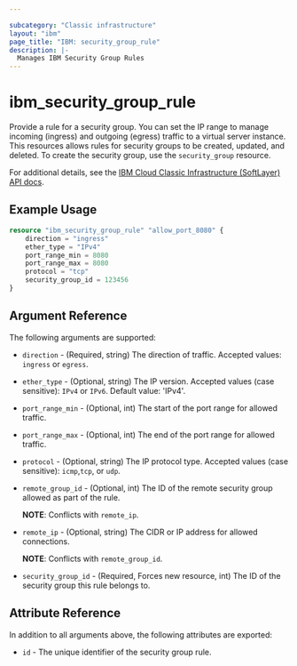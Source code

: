 ```yaml
---

subcategory: "Classic infrastructure"
layout: "ibm"
page_title: "IBM: security_group_rule"
description: |-
  Manages IBM Security Group Rules
---
```


# ibm\_security_group_rule

Provide a rule for a security group. You can set the IP range to manage incoming (ingress) and outgoing (egress) traffic to a virtual server instance. This resources allows rules for security groups to be created, updated, and deleted. To create the security group, use the `security_group` resource.

For additional details, see the [IBM Cloud Classic Infrastructure (SoftLayer) API docs](http://sldn.softlayer.com/reference/datatypes/SoftLayer_Network_SecurityGroup_Rule).

## Example Usage

```terraform
resource "ibm_security_group_rule" "allow_port_8080" {
    direction = "ingress"
    ether_type = "IPv4"
    port_range_min = 8080
    port_range_max = 8080
    protocol = "tcp"
    security_group_id = 123456
}
```

## Argument Reference

The following arguments are supported:

* `direction` - (Required, string) The direction of traffic. Accepted values: `ingress` or `egress`.
* `ether_type` - (Optional, string) The IP version. Accepted values  (case sensitive): `IPv4` or `IPv6`. Default value: 'IPv4'.
* `port_range_min` - (Optional, int) The start of the port range for allowed traffic.
* `port_range_max` - (Optional, int) The end of the port range for allowed traffic.
* `protocol` - (Optional, string) The IP protocol type. Accepted values (case sensitive): `icmp`,`tcp`, or `udp`.
* `remote_group_id` - (Optional, int) The ID of the remote security group allowed as part of the rule.  

    **NOTE**: Conflicts with `remote_ip`.
* `remote_ip` - (Optional, string) The CIDR or IP address for allowed connections.  

    **NOTE**: Conflicts with `remote_group_id`.
* `security_group_id` - (Required, Forces new resource, int) The ID of the security group this rule belongs to.

## Attribute Reference

In addition to all arguments above, the following attributes are exported:

* `id` - The unique identifier of the security group rule.
